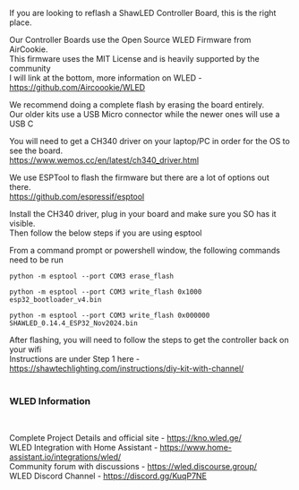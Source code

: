 If you are looking to reflash a ShawLED Controller Board, this is the right place. <br>

Our Controller Boards use the Open Source WLED Firmware from AirCookie.  <br>
This firmware uses the MIT License and is heavily supported by the community  <br>
I will link at the bottom, more information on WLED - https://github.com/Aircoookie/WLED <br>

We recommend doing a complete flash by erasing the board entirely. <br>
Our older kits use a USB Micro connector while the newer ones will use a USB C <br>

You will need to get a CH340 driver on your laptop/PC in order for the OS to see the board. <br>
https://www.wemos.cc/en/latest/ch340_driver.html <br>

We use ESPTool to flash the firmware but there are a lot of options out there. <br>
https://github.com/espressif/esptool <br>

Install the CH340 driver, plug in your board and make sure you SO has it visible. <br>
Then follow the below steps if you are using esptool <br>

From a command prompt or powershell window, the following commands need to be run <br>

```
python -m esptool --port COM3 erase_flash
```

```
python -m esptool --port COM3 write_flash 0x1000 esp32_bootloader_v4.bin
```

```
python -m esptool --port COM3 write_flash 0x000000 SHAWLED_0.14.4_ESP32_Nov2024.bin
```

After flashing, you will need to follow the steps to get the controller back on your wifi <br>
Instructions are under Step 1 here - https://shawtechlighting.com/instructions/diy-kit-with-channel/ <br>
 <br>
<H3> WLED Information </H3> <br>

Complete Project Details and official site - https://kno.wled.ge/ <br>
WLED Integration with Home Assistant - https://www.home-assistant.io/integrations/wled/ <br>
Community forum with discussions - https://wled.discourse.group/ <br>
WLED Discord Channel - https://discord.gg/KuqP7NE <br>



